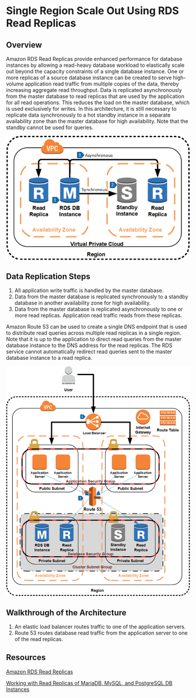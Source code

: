 # Single Region Scale Out Using RDS Read Replicas

## Overview

Amazon RDS Read Replicas provide enhanced performance for database instances by allowing a read-heavy database workload to elastically scale out beyond the capacity constraints of a single database instance. One or more replicas of a source database instance can be created to serve high-volume application read traffic from multiple copies of the data, thereby increasing aggregate read throughput. Data is replicated asynchronously from the master database to read replicas that are used by the application for all read operations. This reduces the load on the master database, which is used exclusively for writes. In this architecture, it is still necessary to replicate data synchronously to a hot standby instance in a separate availability zone than the master database for high availability. Note that the standby cannot be used for queries.

![Single Region Replication](single-region-replication.png)

## Data Replication Steps

1. All application write traffic is handled by the master database.
2. Data from the master database is replicated synchronously to a standby database in another availability zone for high availability.
3. Data from the master database is replicated asynchronously to one or more read replicas. Application read traffic reads from these replicas.

Amazon Route 53 can be used to create a single DNS endpoint that is used to distribute read queries across multiple read replicas in a single region. Note that it is up to the application to direct read queries from the master database instance to the DNS address for the read replicas. The RDS service cannot automatically redirect read queries sent to the master database instance to a read replica.

![Read Replica Scale Out](single-region-scale-out.png)

## Walkthrough of the Architecture

1. An elastic load balancer routes traffic to one of the application servers.
2. Route 53 routes database read traffic from the application server to one of the read replicas.

## Resources

[Amazon RDS Read Replicas](https://aws.amazon.com/rds/details/read-replicas/)

[Working with Read Replicas of MariaDB, MySQL, and PostgreSQL DB Instances](https://docs.aws.amazon.com/AmazonRDS/latest/UserGuide/USER_ReadRepl.html)


